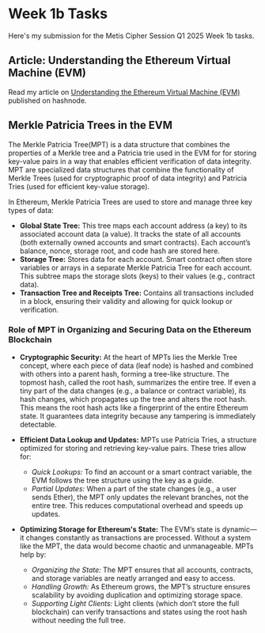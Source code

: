 # Week 1b Tasks

Here's my submission for the Metis Cipher Session Q1 2025 Week 1b tasks.

## Article: Understanding the Ethereum Virtual Machine (EVM)

Read my article on [Understanding the Ethereum Virtual Machine (EVM)](https://mapleberry.hashnode.dev/understanding-the-ethereum-virtual-machineevm) published on hashnode.

## Merkle Patricia Trees in the EVM

The Merkle Patricia Tree(MPT) is a data structure that combines the properties of a Merkle tree and a Patricia trie used in the EVM for for storing key-value pairs in a way that enables efficient verification of data integrity. MPT are specialized data structures that combine the functionality of Merkle Trees (used for cryptographic proof of data integrity) and Patricia Tries (used for efficient key-value storage).

In Ethereum, Merkle Patricia Trees are used to store and manage three key types of data:

- **Global State Tree:** This tree maps each account address (a key) to its associated account data (a value). It tracks the state of all accounts (both externally owned accounts and smart contracts). Each account’s balance, nonce, storage root, and code hash are stored here.
- **Storage Tree:** Stores data for each account. Smart contract often store variables or arrays in a separate Merkle Patricia Tree for each account. This subtree maps the storage slots (keys) to their values (e.g., contract data).
- **Transaction Tree and Receipts Tree:** Contains all transactions included in a block, ensuring their validity and allowing for quick lookup or verification.

### Role of MPT in Organizing and Securing Data on the Ethereum Blockchain

- **Cryptographic Security:** At the heart of MPTs lies the Merkle Tree concept, where each piece of data (leaf node) is hashed and combined with others into a parent hash, forming a tree-like structure. The topmost hash, called the root hash, summarizes the entire tree.
    If even a tiny part of the data changes (e.g., a balance or contract variable), its hash changes, which propagates up the tree and alters the root hash.
    This means the root hash acts like a fingerprint of the entire Ethereum state. It guarantees data integrity because any tampering is immediately detectable.

- **Efficient Data Lookup and Updates:** MPTs use Patricia Tries, a structure optimized for storing and retrieving key-value pairs. These tries allow for:

  - *Quick Lookups:* To find an account or a smart contract variable, the EVM follows the tree structure using the key as a guide.
  - *Partial Updates:* When a part of the state changes (e.g., a user sends Ether), the MPT only updates the relevant branches, not the entire tree. This reduces computational overhead and speeds up updates.
    
- **Optimizing Storage for Ethereum's State:** The EVM’s state is dynamic—it changes constantly as transactions are processed. Without a system like the MPT, the data would become chaotic and unmanageable. MPTs help by:

    - *Organizing the State:* The MPT ensures that all accounts, contracts, and storage variables are neatly arranged and easy to access.
    - *Handling Growth:* As Ethereum grows, the MPT’s structure ensures scalability by avoiding duplication and optimizing storage space.
    - *Supporting Light Clients:* Light clients (which don’t store the full blockchain) can verify transactions and states using the root hash without needing the full tree.

